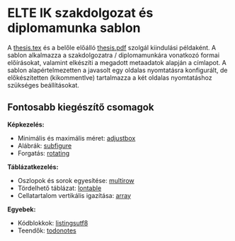 # ELTE IK szakdolgozat és diplomamunka sablon

A [thesis.tex](thesis.tex) és a belőle előálló [thesis.pdf](thesis.pdf) szolgál kiindulási példaként.
A sablon alkalmazza a szakdolgozatra / diplomamunkára vonatkozó formai előírásokat, valamint elkészíti a megadott metaadatok alapján a címlapot. A sablon alapértelmezetten a javasolt egy oldalas nyomtatásra konfigurált, de előkészítetten (kikommentlve) tartalmazza a két oldalas nyomtatáshoz szükséges beállításokat.

## Fontosabb kiegészítő csomagok

**Képkezelés:**
* Minimális és maximális méret: [adjustbox](https://ctan.org/pkg/adjustbox)
* Alábrák: [subfigure](https://ctan.org/pkg/subfigure)
* Forgatás: [rotating](https://ctan.org/pkg/rotating)

**Táblázatkezelés:**
* Oszlopok és sorok egyesítése: [multirow](https://ctan.org/pkg/multirow)
* Tördelhető táblázat: [lontable](https://ctan.org/pkg/longtable)
* Cellatartalom vertikális igazítása: [array](https://ctan.org/pkg/array)

**Egyebek:**
* Kódblokkok: [listingsutf8](https://ctan.org/pkg/listingsutf8)
* Teendők: [todonotes](https://ctan.org/pkg/todonotes)
